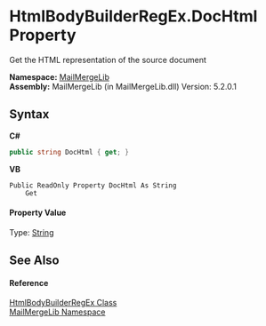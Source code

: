 # HtmlBodyBuilderRegEx.DocHtml Property 
 

Get the HTML representation of the source document

**Namespace:**&nbsp;<a href="31c6ebbe-d683-7561-7308-5a5ee1f76bf5">MailMergeLib</a><br />**Assembly:**&nbsp;MailMergeLib (in MailMergeLib.dll) Version: 5.2.0.1

## Syntax

**C#**<br />
``` C#
public string DocHtml { get; }
```

**VB**<br />
``` VB
Public ReadOnly Property DocHtml As String
	Get
```


#### Property Value
Type: <a href="http://msdn2.microsoft.com/en-us/library/s1wwdcbf" target="_blank">String</a>

## See Also


#### Reference
<a href="f31ff461-e0a2-c8b2-5980-da96b3775527">HtmlBodyBuilderRegEx Class</a><br /><a href="31c6ebbe-d683-7561-7308-5a5ee1f76bf5">MailMergeLib Namespace</a><br />